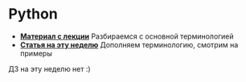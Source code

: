 # Python

- [__Материал с лекции__](https://github.com/DSFBL/1_python_public/blob/main/lesson_9/class_31-01.ipynb) Разбираемся с основной терминологией
- [__Статья на эту неделю__](https://github.com/DSFBL/1_python_public/blob/main/lesson_9/7_iterators_generators.ipynb) Дополняем терминологию, смотрим на примеры

ДЗ на эту неделю нет :)
